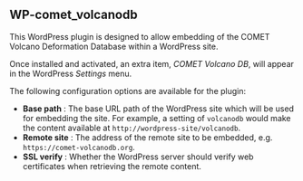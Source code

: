 ## WP-comet_volcanodb

This WordPress plugin is designed to allow embedding of the COMET Volcano Deformation Database within a WordPress site.

Once installed and activated, an extra item, *COMET Volcano DB*, will appear in the WordPress *Settings* menu.

The following configuration options are available for the plugin:

  * **Base path** : The base URL path of the WordPress site which will be used for embedding the site. For example, a setting of `volcanodb` would make the content available at `http://wordpress-site/volcanodb`.
  * **Remote site** : The address of the remote site to be embedded, e.g. `https://comet-volcanodb.org`.
  * **SSL verify** : Whether the WordPress server should verify web certificates when retrieving the remote content.


